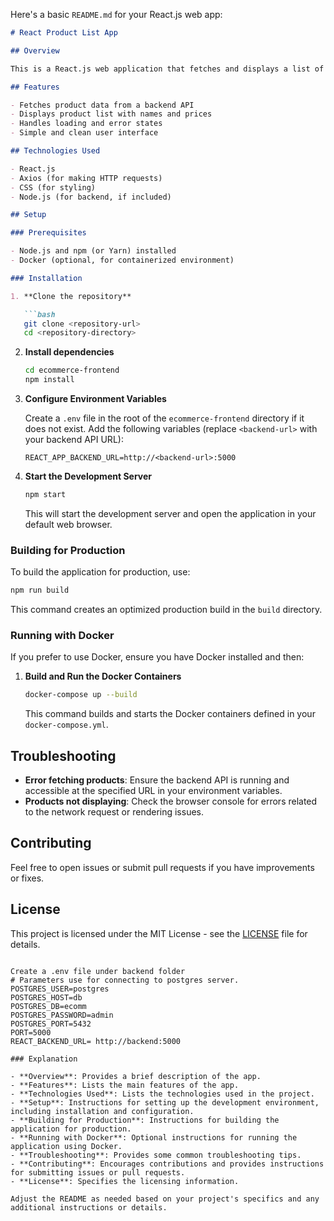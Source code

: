 Here's a basic `README.md` for your React.js web app:

```markdown
# React Product List App

## Overview

This is a React.js web application that fetches and displays a list of products from a backend API. The app includes error handling and loading states to provide a better user experience.

## Features

- Fetches product data from a backend API
- Displays product list with names and prices
- Handles loading and error states
- Simple and clean user interface

## Technologies Used

- React.js
- Axios (for making HTTP requests)
- CSS (for styling)
- Node.js (for backend, if included)

## Setup

### Prerequisites

- Node.js and npm (or Yarn) installed
- Docker (optional, for containerized environment)

### Installation

1. **Clone the repository**

   ```bash
   git clone <repository-url>
   cd <repository-directory>
   ```

2. **Install dependencies**

   ```bash
   cd ecommerce-frontend
   npm install
   ```

3. **Configure Environment Variables**

   Create a `.env` file in the root of the `ecommerce-frontend` directory if it does not exist. Add the following variables (replace `<backend-url>` with your backend API URL):

   ```env
   REACT_APP_BACKEND_URL=http://<backend-url>:5000
   ```

4. **Start the Development Server**

   ```bash
   npm start
   ```

   This will start the development server and open the application in your default web browser.

### Building for Production

To build the application for production, use:

```bash
npm run build
```

This command creates an optimized production build in the `build` directory.

### Running with Docker

If you prefer to use Docker, ensure you have Docker installed and then:

1. **Build and Run the Docker Containers**

   ```bash
   docker-compose up --build
   ```

   This command builds and starts the Docker containers defined in your `docker-compose.yml`.

## Troubleshooting

- **Error fetching products**: Ensure the backend API is running and accessible at the specified URL in your environment variables.
- **Products not displaying**: Check the browser console for errors related to the network request or rendering issues.

## Contributing

Feel free to open issues or submit pull requests if you have improvements or fixes.

## License

This project is licensed under the MIT License - see the [LICENSE](LICENSE) file for details.
```

Create a .env file under backend folder
# Parameters use for connecting to postgres server.
POSTGRES_USER=postgres
POSTGRES_HOST=db
POSTGRES_DB=ecomm
POSTGRES_PASSWORD=admin
POSTGRES_PORT=5432
PORT=5000
REACT_BACKEND_URL= http://backend:5000

### Explanation

- **Overview**: Provides a brief description of the app.
- **Features**: Lists the main features of the app.
- **Technologies Used**: Lists the technologies used in the project.
- **Setup**: Instructions for setting up the development environment, including installation and configuration.
- **Building for Production**: Instructions for building the application for production.
- **Running with Docker**: Optional instructions for running the application using Docker.
- **Troubleshooting**: Provides some common troubleshooting tips.
- **Contributing**: Encourages contributions and provides instructions for submitting issues or pull requests.
- **License**: Specifies the licensing information.

Adjust the README as needed based on your project's specifics and any additional instructions or details.